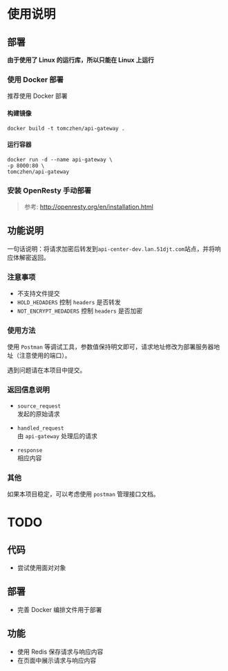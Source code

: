 # 使用说明

## 部署

**由于使用了 Linux 的运行库，所以只能在 Linux 上运行**

### 使用 Docker 部署

推荐使用 Docker 部署

#### 构建镜像

```
docker build -t tomczhen/api-gateway .
```
#### 运行容器

```
docker run -d --name api-gateway \
-p 8000:80 \
tomczhen/api-gateway
```

### 安装 OpenResty 手动部署

> 参考: http://openresty.org/en/installation.html


## 功能说明

一句话说明：将请求加密后转发到`api-center-dev.lan.51djt.com`站点，并将响应体解密返回。

### 注意事项

* 不支持文件提交
* `HOLD_HEDADERS` 控制 `headers` 是否转发
* `NOT_ENCRYPT_HEDADERS` 控制 `headers` 是否加密

### 使用方法

使用 `Postman` 等调试工具，参数值保持明文即可，请求地址修改为部署服务器地址（注意使用的端口）。


遇到问题请在本项目中提交。

### 返回信息说明

* `source_request`  
发起的原始请求

* `handled_request`  
由 `api-gateway` 处理后的请求

* `response`  
相应内容

### 其他

如果本项目稳定，可以考虑使用 `postman` 管理接口文档。

# TODO
## 代码

* 尝试使用面对对象

## 部署

* 完善 Docker 编排文件用于部署

## 功能

* 使用 Redis 保存请求与响应内容
* 在页面中展示请求与响应内容